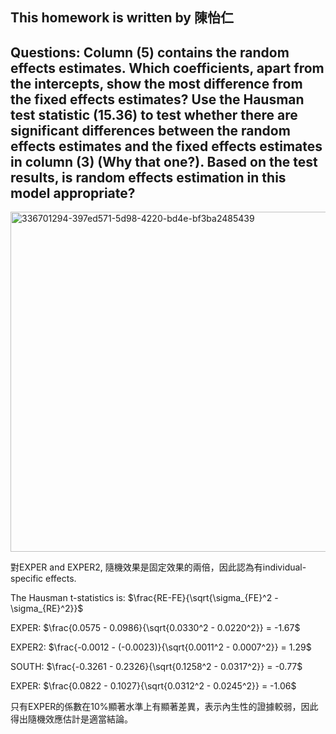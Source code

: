 ## This homework is written by 陳怡仁
## Questions: Column (5) contains the random effects estimates. Which coefficients, apart from the intercepts, show the most difference from the fixed effects estimates? Use the Hausman test statistic (15.36) to test whether there are significant differences between the random effects estimates and the fixed effects estimates in column (3) (Why that one?). Based on the test results, is random effects estimation in this model appropriate?

<img width="544" alt="336701294-397ed571-5d98-4220-bd4e-bf3ba2485439" src="https://github.com/HWTeng-Course/202402-Financial-Econometrics/assets/150407283/4296408a-629b-4a96-bd97-5f7379776ba2">

對EXPER and EXPER2, 隨機效果是固定效果的兩倍，因此認為有individual-specific effects.

The Hausman t-statistics is: $\frac{RE-FE}{\sqrt{\sigma_{FE}^2 - \sigma_{RE}^2}}$

EXPER: $\frac{0.0575 - 0.0986}{\sqrt{0.0330^2 - 0.0220^2}} = -1.67$

EXPER2: $\frac{-0.0012 - (-0.0023)}{\sqrt{0.0011^2 - 0.0007^2}} = 1.29$

SOUTH: $\frac{-0.3261 - 0.2326}{\sqrt{0.1258^2 - 0.0317^2}} = -0.77$

EXPER: $\frac{0.0822 - 0.1027}{\sqrt{0.0312^2 - 0.0245^2}} = -1.06$

只有EXPER的係數在10%顯著⽔準上有顯著差異，表⽰內⽣性的證據較弱，因此得出隨機效應估計是適當結論。
